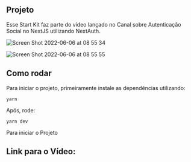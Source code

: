 ## Projeto

Esse Start Kit faz parte do vídeo lançado no Canal sobre Autenticação Social no NextJS utilizando NextAuth.

![Screen Shot 2022-06-06 at 08 55 34](https://user-images.githubusercontent.com/29440533/172155883-de67c16f-3df0-439e-9c0b-1d6de9b86720.png)

![Screen Shot 2022-06-06 at 08 55 55](https://user-images.githubusercontent.com/29440533/172155925-bb322b6e-9227-4665-a1fa-e7875c0b43d8.png)

## Como rodar

Para iniciar o projeto, primeiramente instale as dependências utilizando:

```
yarn
```

Após, rode:

```
yarn dev
```

Para iniciar o Projeto

## Link para o Vídeo:


